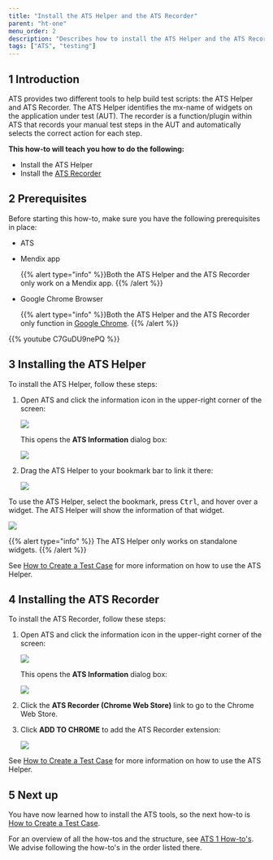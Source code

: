```yaml
---
title: "Install the ATS Helper and the ATS Recorder"
parent: "ht-one"
menu_order: 2
description: "Describes how to install the ATS Helper and the ATS Recorder tool."
tags: ["ATS", "testing"]
---
```


## 1 Introduction

ATS provides two different tools to help build test scripts: the ATS Helper and ATS Recorder. The ATS Helper identifies the mx-name of widgets on the application under test (AUT). The recorder is a function/plugin within ATS that records your manual test steps in the AUT and automatically selects the correct action for each step.

**This how-to will teach you  how to do the following:**

* Install the ATS Helper
* Install the [ATS Recorder](rg-one-recorder)

## 2 Prerequisites
Before starting this how-to, make sure you have the following prerequisites in place:

*  ATS
*  Mendix app

	{{% alert type="info" %}}Both the ATS Helper and the ATS Recorder only work on a Mendix app.
	{{% /alert %}}

*  Google Chrome Browser

	{{% alert type="info" %}}Both the ATS Helper and the ATS Recorder only function in [Google Chrome](https://www.google.com/chrome/browser/). 
	{{% /alert %}}

{{% youtube C7GuDU9nePQ %}}

## 3 Installing the ATS Helper

To install the ATS Helper, follow these steps:

1.  Open ATS and click the information icon in the upper-right corner of the screen:

    ![](attachments/ht-one-install-ats-helper-recorder/information-icon.png)

    This opens the **ATS Information** dialog box:
   
    ![](attachments/ht-one-install-ats-helper-recorder/ats-information-screen.png)

2.	Drag the ATS Helper to your bookmark bar to link it there:

    ![](attachments/ht-one-install-ats-helper-recorder/drag-drop-ats-helper.png)

To use the ATS Helper, select the bookmark, press <kbd>Ctrl</kbd>, and hover over a widget. The ATS Helper will show the information of that widget.

![](attachments/ht-one-install-ats-helper-recorder/ats-helper-widget.png)

{{% alert type="info" %}}
The ATS Helper only works on standalone widgets.
{{% /alert %}}

See [How to Create a Test Case](ht-one-create-a-test-case) for more information on how to use the ATS Helper.

## 4 Installing the ATS Recorder

To install the ATS Recorder, follow these steps:

1.	Open ATS and click the information icon in the upper-right corner of the screen:

    ![](attachments/ht-one-install-ats-helper-recorder/information-icon.png)
    
    This opens the **ATS Information** dialog box:
    
    ![](attachments/ht-one-install-ats-helper-recorder/ats-information-screen.png)

2.	Click the **ATS Recorder (Chrome Web Store)** link to go to the Chrome Web Store.
3.  Click **ADD TO CHROME** to add the ATS Recorder extension:

    ![](attachments/ht-one-install-ats-helper-recorder/add-ats-recorder.png)

See [How to Create a Test Case](ht-one-create-a-test-case) for more information on how to use the ATS Helper.

## 5 Next up

You have now learned how to install the ATS tools, so the next how-to is [How to Create a Test Case](ht-one-create-a-test-case).

For an overview of all the how-tos and the structure, see [ATS 1 How-to's](ht-one). We advise following the how-to's in the order listed there.
